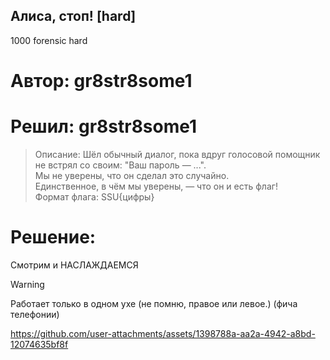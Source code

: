 ## Алиса, стоп! [hard]
1000
forensic hard

# Автор: gr8str8some1
# Решил: gr8str8some1

> Описание: Шёл обычный диалог, пока вдруг голосовой помощник не встрял со своим: "Ваш пароль — ...".<br>
Мы не уверены, что он сделал это случайно.<br>
Единственное, в чём мы уверены, — что он и есть флаг!<br>
Формат флага: SSU{цифры}

# Решение:
Смотрим и НАСЛАЖДАЕМСЯ
> [!WARNING]
> Работает только в одном ухе (не помню, правое или левое.) (фича телефонии)

https://github.com/user-attachments/assets/1398788a-aa2a-4942-a8bd-12074635bf8f

